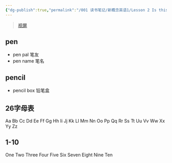 ```yaml
---
{"dg-publish":true,"permalink":"/001 读书笔记/新概念英语1/Lesson 2 Is this your...?/","created":"2024-02-26T19:00:42.580+08:00","updated":"2024-06-01T10:29:22.114+08:00"}
---
```


>[视屏](https://www.bilibili.com/video/BV1UH4y1j7wJ?p=2&vd_source=1bfe469a264a2b5f885f412c3b094c96)

## pen
- pen pal 笔友
- pen name 笔名

## pencil
- pencil box 铅笔盒

## 26字母表
Aa Bb Cc Dd Ee Ff Gg Hh Ii Jj Kk Ll Mm Nn Oo Pp Qq Rr Ss Tt Uu Vv Ww Xx Yy Zz

## 1-10
One Two Three Four Five Six Seven Eight Nine Ten